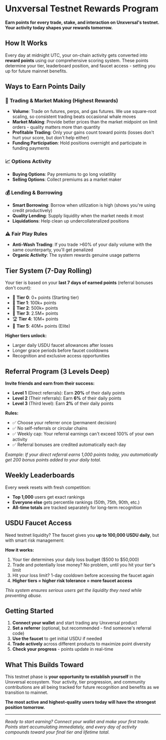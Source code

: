 # Unxversal Testnet Rewards Program

**Earn points for every trade, stake, and interaction on Unxversal's testnet. Your activity today shapes your rewards tomorrow.**

## How It Works

Every day at midnight UTC, your on-chain activity gets converted into **reward points** using our comprehensive scoring system. These points determine your tier, leaderboard position, and faucet access - setting you up for future mainnet benefits.

## Ways to Earn Points Daily

### 🎯 **Trading & Market Making** (Highest Rewards)
- **Volume**: Trade on futures, perps, and gas futures. We use square-root scaling, so consistent trading beats occasional whale moves
- **Market Making**: Provide better prices than the market midpoint on limit orders - quality matters more than quantity
- **Profitable Trading**: Only your gains count toward points (losses don't hurt your score, but don't help either)
- **Funding Participation**: Hold positions overnight and participate in funding payments

### 📈 **Options Activity**  
- **Buying Options**: Pay premiums to go long volatility
- **Selling Options**: Collect premiums as a market maker

### 💰 **Lending & Borrowing**
- **Smart Borrowing**: Borrow when utilization is high (shows you're using credit productively)
- **Quality Lending**: Supply liquidity when the market needs it most
- **Liquidations**: Help clean up undercollateralized positions

### ⚠️ **Fair Play Rules**
- **Anti-Wash Trading**: If you trade >60% of your daily volume with the same counterparty, you'll get penalized
- **Organic Activity**: The system rewards genuine usage patterns

## Tier System (7-Day Rolling)

Your tier is based on your **last 7 days of earned points** (referral bonuses don't count):

- 🥉 **Tier 0**: 0+ points (Starting tier)
- 🥈 **Tier 1**: 100k+ points  
- 🥇 **Tier 2**: 500k+ points
- 💎 **Tier 3**: 2.5M+ points
- 🏆 **Tier 4**: 10M+ points
- 👑 **Tier 5**: 40M+ points (Elite)

**Higher tiers unlock:**
- Larger daily USDU faucet allowances after losses
- Longer grace periods before faucet cooldowns
- Recognition and exclusive access opportunities

## Referral Program (3 Levels Deep)

**Invite friends and earn from their success:**

- **Level 1** (Direct referrals): Earn **20%** of their daily points
- **Level 2** (Their referrals): Earn **6%** of their daily points  
- **Level 3** (Third level): Earn **2%** of their daily points

**Rules:**
- ✅ Choose your referrer once (permanent decision)
- ✅ No self-referrals or circular chains
- ✅ Weekly cap: Your referral earnings can't exceed 100% of your own activity
- ✅ Referral bonuses are credited automatically each day

*Example: If your direct referral earns 1,000 points today, you automatically get 200 bonus points added to your daily total.*

## Weekly Leaderboards

Every week resets with fresh competition:
- **Top 1,000** users get exact rankings
- **Everyone else** gets percentile rankings (50th, 75th, 90th, etc.)
- **All-time totals** are tracked separately for long-term recognition

## USDU Faucet Access

Need testnet liquidity? The faucet gives you **up to 100,000 USDU daily**, but with smart risk management:

**How it works:**
1. Your tier determines your daily loss budget ($500 to $50,000)
2. Trade and potentially lose money? No problem, until you hit your tier's limit
3. Hit your loss limit? 1-day cooldown before accessing the faucet again
4. **Higher tiers = higher risk tolerance = more faucet access**

*This system ensures serious users get the liquidity they need while preventing abuse.*

## Getting Started

1. **Connect your wallet** and start trading any Unxversal product
2. **Set a referrer** (optional, but recommended - find someone's referral code)
3. **Use the faucet** to get initial USDU if needed
4. **Trade actively** across different products to maximize point diversity
5. **Check your progress** - points update in real-time

## What This Builds Toward

This testnet phase is **your opportunity to establish yourself** in the Unxversal ecosystem. Your activity, tier progression, and community contributions are all being tracked for future recognition and benefits as we transition to mainnet.

**The most active and highest-quality users today will have the strongest position tomorrow.**

---

*Ready to start earning? Connect your wallet and make your first trade. Points start accumulating immediately, and every day of activity compounds toward your final tier and lifetime total.*